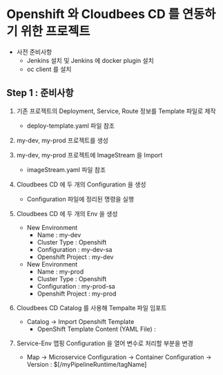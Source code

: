 # Openshift 와 Cloudbees CD 를 연동하기 위한 프로젝트

- 사전 준비사항 
  - Jenkins 설치 및 Jenkins 에 docker plugin 설치
  - oc client 를 설치
 
## Step 1 : 준비사항

1. 기존 프로젝트의 Deployment, Service, Route 정보를 Template 파일로 제작
   - deploy-template.yaml 파일 참조
2. my-dev, my-prod 프로젝트를 생성
3. my-dev, my-prod 프로젝트에 ImageStream 을 Import
   - imageStream.yaml 파일 참조
4. Cloudbees CD 에 두 개의 Configuration 을 생성
   - Configuration 파일에 정리된 명령을 실행
5. Cloudbees CD 에 두 개의 Env 을 생성
   - New Environment
       - Name : my-dev
       - Cluster Type : Openshift
       - Configuration : my-dev-sa
       - Openshift Project : my-dev
   - New Environment
       - Name : my-prod
       - Cluster Type : Openshift
       - Configuration : my-prod-sa
       - Openshift Project : my-prod 
4. Cloudbees CD Catalog 를 사용해  Tempalte 파일 임포트
   - Catalog -> Import Openshift Template
       - OpenShift Template Content (YAML File) : 

5. Service-Env 맵핑 Configuration 을 열어 변수로 처리할 부분을 변경
   - Map -> Microservice Configuration -> Container Configuration -> Version : $[/myPipelineRuntime/tagName]

